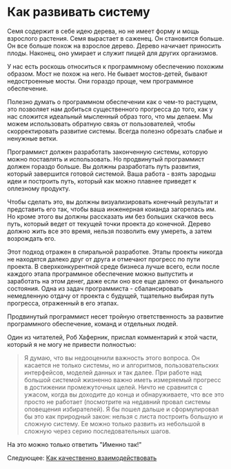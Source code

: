 # Как развивать систему

Семя содержит в себе идею дерева, но не имеет форму и мощь взрослого растения. Семя вырастает в саженец. Он становится больше. Он все больше похож на взрослое дерево. Дерево начичает приносить плоды. Наконец, оно умирает и служит пищей для других организмов.

У нас есть роскошь относиться к программному обеспечению похожим образом. Мост не похож на него. Не бывает мостов-детей, бывают недостроенные мосты. Они гораздо проще, чем программное обеспечение.

Полезно думать о программном обеспечении как о чем-то растущем, это позволяет нам добиться существенного прогресса до того, как у нас сложится идеальный мысленный образ того, что мы делаем. Мы можем использовать обратную связь от пользователей, чтобы скорректировать развитие системы. Всегда полезно обрезать слабые и ненужные ветки.

Программист должен разработать законченную системы, которую можно поставлять и использовать. Но продвинутый программист должен гораздо больше. Вы должны разработать путь развития, который завершится готовой системой. Ваша работа - взять зародыш идеи и построить путь, который как можно плавнее приведет к оплезному продукту.

Чтобы сделать это, вы должны визуализировать конечный результат и представить его так, чтобы ваша инженерная коианда загорелась им. Но кроме этого вы должны рассказать им без больших скачков весь путь, который ведет от текущей точки проекта до конечной. Дерево должно жить все это время, нельзя позволить ему умереть, а затем возрождать его.

Этот подход отражен в спиральной разработке. Этапы проекты никогда не находятся далеко друг от друга и отмечают прогресс по пути проекта. В сверхконкурентной среде бизнеса лучше всего, если после каждого этапа программное обеспечение можно выпустить и заработать на этом денег, даже если оно все еще далеко от финального состояния. Одна из задач программиста - сбалансировать немедленную отдачу от проекта с будущей, тщательно выбирая путь прогресса, отраженный в его этапах.

Продвинутый программист несет тройную ответственность за развитие программного обеспечение, команд и отдельных людей.

Один из читателей, Роб Хаферник, прислал комментарий к этой части, который я не могу не привести полностью:

> Я думаю, что вы недооценили важность этого вопроса. Он касается не только системы, но и алгоритмов, пользовательских интерфейсов, моделей данных и так далее. При работе над большой системой жизненно важно иметь измеряемый прогресс в достижении промежуточных целей. Ничто не сравнится с ужасом, когда вы доходите до конца и обнаруживаете, что все это просто не работает (посмотрите на недавний провал системы оповещения избирателей). Я бы пошел дальше и сформулировал бы это как природный закон: нельзя с листа построить большую и сложную систему. Ее можно только развить из небольшой в сложную через серию последовательных шагов.

На это можно только ответить "Именно так!"

Следующее: [Как качественно взаимодействовать](08-How-to-Communicate-Well.md)

